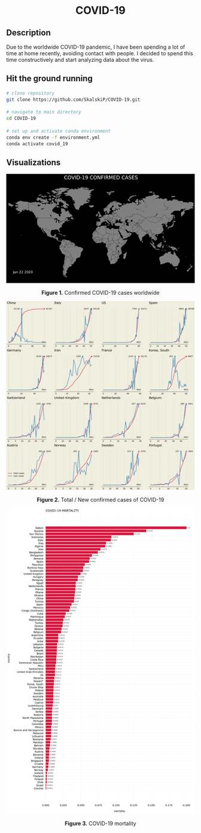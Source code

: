<h1 align="center">COVID-19</h1>

## Description
Due to the worldwide COVID-19 pandemic, I have been spending a lot of time at home recently, avoiding contact with people. I decided to spend this time constructively and start analyzing data about the virus.

## Hit the ground running

``` bash
# clone repository
git clone https://github.com/SkalskiP/COVID-19.git

# navigate to main directory
cd COVID-19

# set up and activate conda environment
conda env create -f environment.yml
conda activate covid_19
```

## Visualizations

<p align="center"> 
    <img width="800" src="./viz/geo/final.gif" alt="Confirmed COVID-19 cases worldwide">
</p>

<p align="center"> 
    <b>Figure 1.</b> Confirmed COVID-19 cases worldwide
</p>

<p align="center"> 
    <img width="800" src="./viz/rate-of-new-cases.png" alt="Total / New confirmed cases of COVID-19">
</p>

<p align="center"> 
    <b>Figure 2.</b> Total / New confirmed cases of COVID-19
</p>

<p align="center"> 
    <img width="800" src="./viz/mortality.png" alt="COVID-19 mortality">
</p>

<p align="center"> 
    <b>Figure 3.</b> COVID-19 mortality
</p>

